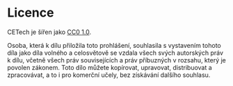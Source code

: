 # Licence

CETech je šířen jako [CC0 1.0][cc0].

Osoba, která k dílu přiložila toto prohlášení, souhlasila s vystavením tohoto díla jako díla volného a celosvětově
se vzdala všech svých autorských práv k dílu, včetně všech práv souvisejících a práv příbuzných v rozsahu, který je
povolen zákonem. Toto dílo můžete kopírovat, upravovat, distribuovat a zpracovávat, a to i pro komerční učely,
bez získávání dalšího souhlasu.


[cc0]: https://creativecommons.org/publicdomain/zero/1.0/deed.cs
